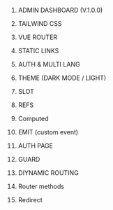1. ADMIN DASHBOARD (V.1.0.0)
2. TAILWIND CSS
3. VUE ROUTER
4. STATIC LINKS
5. AUTH & MULTI LANG

6. THEME (DARK MODE / LIGHT)
7. SLOT 
8. REFS 
9. Computed 
10. EMIT (custom event)

1. AUTH PAGE
2. GUARD
3. DIYNAMIC ROUTING
4. Router methods
5. Redirect

